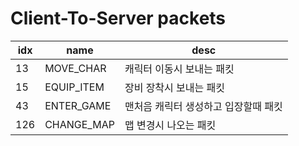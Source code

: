 # Client-To-Server packets

|idx|name|desc|
|---|----|----|
|13|MOVE_CHAR|캐릭터 이동시 보내는 패킷|
|15|EQUIP_ITEM|장비 장착시 보내는 패킷|
|43|ENTER_GAME|맨처음 캐릭터 생성하고 입장할때 패킷|
|126|CHANGE_MAP|맵 변경시 나오는 패킷|

